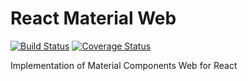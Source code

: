 # React Material Web

[![Build Status](https://travis-ci.org/Hartorn/react-material-web.svg?branch=master)](https://travis-ci.org/Hartorn/react-material-web)
[![Coverage Status](https://coveralls.io/repos/github/Hartorn/react-material-web/badge.svg?branch=master)](https://coveralls.io/github/Hartorn/react-material-web?branch=master)

Implementation of Material Components Web for React 